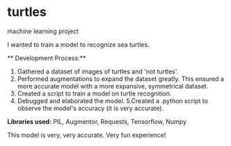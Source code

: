 # turtles
machine learning project

I wanted to train a model to recognize sea turtles.

** Development Process:**
1. Gathered a dataset of images of turtles and 'not turtles'. 
2. Performed augmentations to expand the dataset greatly. This ensured a more accurate model with a more expansive, symmetrical dataset.
3. Created a script to train a model on turtle recognition.
4. Debugged and elaborated the model.
5.Created a .python script to observe the model's accuracy (it is very accurate).

**Libraries used:**
PIL, Augmentor, Requests, Tensorflow, Numpy

This model is very, very accurate. Very fun experience!
